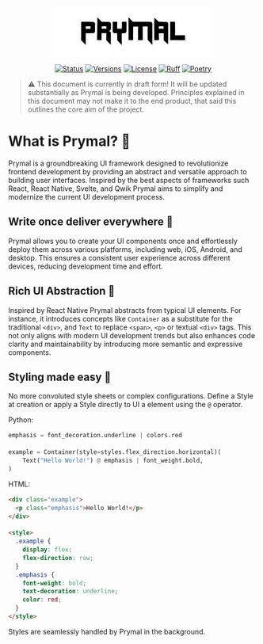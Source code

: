 <div align="center">

  <picture>
    <source media="(prefers-color-scheme: dark)" srcset="Prymal.png">
    <img alt="Ktor logo" src="Prymal.png">
  </picture>

  [![Status](https://img.shields.io/badge/Status-In_Development-red)](/../../)
  [![Versions](https://img.shields.io/python/required-version-toml?tomlFilePath=https%3A%2F%2Fraw.githubusercontent.com%2FJustinBacher%2FPrymal%2Fmain%2Fpyproject.toml&logo=python&labelColor=yellow)](https://python.org/)
  [![License](https://img.shields.io/github/license/JustinBacher/Prymal?color=blue)](LICENSE.txt)
  [![Ruff](https://img.shields.io/endpoint?url=https://raw.githubusercontent.com/astral-sh/ruff/main/assets/badge/v2.json)](https://github.com/astral-sh/ruff)
  [![Poetry](https://img.shields.io/endpoint?url=https://python-poetry.org/badge/v0.json)](https://python-poetry.org/)
</div>

> ⚠️ This document is currently in draft form! It will be updated substantially as Prymal is being developed.
> Principles explained in this document may not make it to the end product, that said this outlines the core aim of the project.

# What is Prymal? 🤷

Prymal is a groundbreaking UI framework designed to revolutionize frontend development by providing an abstract and versatile approach to building user interfaces.
Inspired by the best aspects of frameworks such React, React Native, Svelte, and Qwik Prymal aims to simplify and modernize the current UI development process.

## Write once deliver everywhere 🚀

Prymal allows you to create your UI components once and effortlessly deploy them across various platforms, including web, iOS, Android, and desktop.
This ensures a consistent user experience across different devices, reducing development time and effort.

## Rich UI Abstraction 🍱

Inspired by React Native Prymal abstracts from typical UI elements.
For instance, it introduces concepts like `Container` as a substitute for the traditional `<div>`, and `Text` to replace `<span>`, `<p>` or textual `<div>` tags.
This not only aligns with modern UI development trends but also enhances code clarity and maintainability by introducing more semantic and expressive components.

## Styling made easy 🎨

No more convoluted style sheets or complex configurations.
Define a Style at creation or apply a Style directly to UI a element using the `@` operator.

Python:
```py
emphasis = font_decoration.underline | colors.red

example = Container(style=styles.flex_direction.horizontal)(
    Text("Hello World!") @ emphasis | font_weight.bold,
)
```

HTML:
```html
<div class="example">
  <p class="emphasis">Hello World!</p>
</div>

<style>
  .example {
    display: flex;
    flex-direction: row;
  }
  .emphasis {
    font-weight: bold;
    text-decoration: underline;
    color: red;
  }
</style>
```

Styles are seamlessly handled by Prymal in the background.
